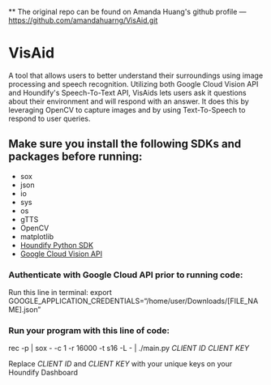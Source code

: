 ** The original repo can be found on Amanda Huang's github profile — https://github.com/amandahuarng/VisAid.git

# VisAid
A tool that allows users to better understand their surroundings using image processing and speech recognition. Utilizing both Google Cloud Vision API and Houndify's Speech-To-Text API, VisAids lets users ask it questions about their environment and will respond with an answer. It does this by leveraging OpenCV to capture images and by using Text-To-Speech to respond to user queries.

## Make sure you install the following SDKs and packages before running: 
- sox 
- json
- io
- sys
- os
- gTTS
- OpenCV
- matplotlib
- [Houndify Python SDK](https://docs.houndify.com/sdks/docs/python#python-houndify-sdk)
- [Google Cloud Vision API](https://cloud.google.com/vision/docs/reference/rest/)

### Authenticate with Google Cloud API prior to running code: 
Run this line in terminal: 
export GOOGLE_APPLICATION_CREDENTIALS=“/home/user/Downloads/[FILE_NAME].json”

### Run your program with this line of code: 
rec -p | sox - -c 1 -r 16000 -t s16 -L - | ./main.py *CLIENT ID* *CLIENT KEY*
 
Replace *CLIENT ID* and *CLIENT KEY* with your unique keys on your Houndify Dashboard
